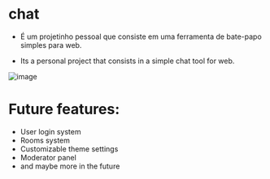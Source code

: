 # chat
- É um projetinho pessoal que consiste em uma ferramenta de bate-papo simples para web.

* Its a personal project that consists in a simple chat tool for web. 

![image](https://user-images.githubusercontent.com/90324497/156852090-e01f3329-16a0-4919-b847-4f00a1a94877.png)

# Future features:
* User login system
* Rooms system
* Customizable theme settings
* Moderator panel
* and maybe more in the future

